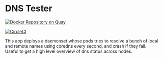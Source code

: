 # DNS Tester

[![Docker Repository on Quay](https://quay.io/repository/giantswarm/dns-tester/status "Docker Repository on Quay")](https://quay.io/repository/giantswarm/dns-tester)

[![CircleCI](https://circleci.com/gh/giantswarm/dns-tester/tree/master.svg?style=svg)](https://circleci.com/gh/giantswarm/dns-tester/tree/master)

This app deploys a daemonset whose pods tries to resolve a bunch of local and remote names using coredns every second, and crash if they fail. 
Useful to get a high level overview of dns status across nodes.
